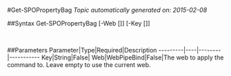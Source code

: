 #Get-SPOPropertyBag
*Topic automatically generated on: 2015-02-08*


##Syntax
    Get-SPOPropertyBag [-Web [<WebPipeBind>]] [-Key [<String>]]

&nbsp;

##Parameters
Parameter|Type|Required|Description
---------|----|--------|-----------
Key|String|False|
Web|WebPipeBind|False|The web to apply the command to. Leave empty to use the current web.
